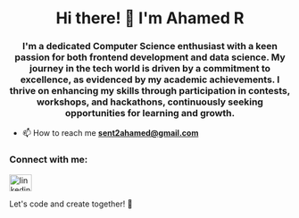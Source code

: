 <h1 align="center">Hi there! 👋 I'm Ahamed R</h1>
<h3 align="center">I'm a dedicated Computer Science enthusiast with a keen passion for both frontend development and data science. My journey in the tech world is driven by a commitment to excellence, as evidenced by my academic achievements. I thrive on enhancing my skills through participation in contests, workshops, and hackathons, continuously seeking opportunities for learning and growth.</h3>

- 📫 How to reach me **sent2ahamed@gmail.com**

<h3 align="left">Connect with me:</h3>
<p align="left">
<a href="https://linkedin.com/in/ahamedr08/" target="blank"><img align="center" src="https://raw.githubusercontent.com/rahuldkjain/github-profile-readme-generator/master/src/images/icons/Social/linked-in-alt.svg" alt="linkedin.com/in/ahamedr08/" height="30" width="40" /></a>
</p>

Let's code and create together! 🚀

